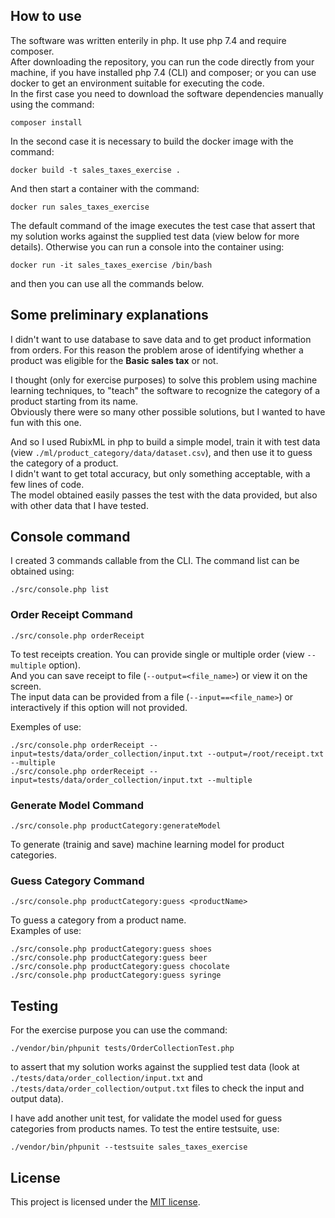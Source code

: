 ## How to use

The software was written enterily in php. It use php 7.4 and require composer.<br>
After downloading the repository, you can run the code directly from your machine, if you have installed php 7.4 (CLI) and composer; or you can use docker to get an environment suitable for executing the code.<br>
In the first case you need to download the software dependencies manually using the command:

`composer install`

In the second case it is necessary to build the docker image with the command:

`docker build -t sales_taxes_exercise .`

And then start a container with the command:

`docker run sales_taxes_exercise`

The default command of the image executes the test case that assert that my solution works against the supplied test data (view below for more details).
Otherwise you can run a console into the container using:

`docker run -it sales_taxes_exercise /bin/bash`

and then you can use all the commands below.


## Some preliminary explanations

I didn't want to use database to save data and to get product information from orders.
For this reason the problem arose of identifying whether a product was eligible for the **Basic sales tax** or not.

I thought (only for exercise purposes) to solve this problem using machine learning techniques, to "teach" the software to recognize the category of a product starting from its name.<br>
Obviously there were so many other possible solutions, but I wanted to have fun with this one.

And so I used RubixML in php to build a simple model, train it with test data (view `./ml/product_category/data/dataset.csv`), and then use it to guess the category of a product.<br>
I didn't want to get total accuracy, but only something acceptable, with a few lines of code.<br>
The model obtained easily passes the test with the data provided, but also with other data that I have tested.<br>



## Console command

I created 3 commands callable from the CLI. The command list can be obtained using:

`./src/console.php list`


### Order Receipt Command

`./src/console.php orderReceipt`

To test receipts creation. You can provide single or multiple order (view `--multiple` option).<br>
And you can save receipt to file (`--output=<file_name>`) or view it on the screen.<br>
The input data can be provided from a file (`--input==<file_name>`) or interactively if this option will not provided.<br>

Exemples of use:

`./src/console.php orderReceipt --input=tests/data/order_collection/input.txt --output=/root/receipt.txt --multiple`<br>
`./src/console.php orderReceipt --input=tests/data/order_collection/input.txt --multiple`


### Generate Model Command

`./src/console.php productCategory:generateModel`

To generate (trainig and save) machine learning model for product categories.


### Guess Category Command

`./src/console.php productCategory:guess <productName>`

To guess a category from a product name.<br>
Examples of use:

`./src/console.php productCategory:guess shoes`<br>
`./src/console.php productCategory:guess beer`<br>
`./src/console.php productCategory:guess chocolate`<br>
`./src/console.php productCategory:guess syringe`<br>


## Testing

For the exercise purpose you can use the command:

`./vendor/bin/phpunit tests/OrderCollectionTest.php`

to assert that my solution works against the supplied test data (look at `./tests/data/order_collection/input.txt` and `./tests/data/order_collection/output.txt` files to check the input and output data).

I have add another unit test, for validate the model used for guess categories from products names.
To test the entire testsuite, use:

`./vendor/bin/phpunit --testsuite sales_taxes_exercise`



## License

This project is licensed under the [MIT license](https://opensource.org/licenses/MIT).
